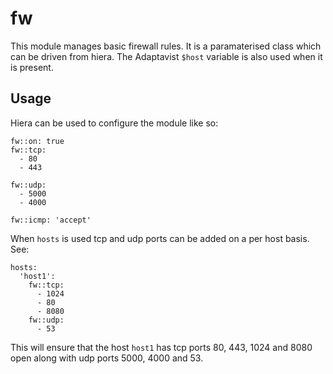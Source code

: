 fw
===

This module manages basic firewall rules. It is a paramaterised class
which can be driven from hiera. The Adaptavist `$host` variable is also
used when it is present.

Usage
-----

Hiera can be used to configure the module like so:

    fw::on: true
    fw::tcp:
      - 80
      - 443

    fw::udp:
      - 5000
      - 4000

    fw::icmp: 'accept'

When `hosts` is used tcp and udp ports can be added on a per host basis. See:


    hosts:
      'host1':
        fw::tcp:
          - 1024
          - 80
          - 8080
        fw::udp:
          - 53

This will ensure that the host `host1` has tcp ports 80, 443, 1024 and 8080 open
along with udp ports 5000, 4000 and 53.
